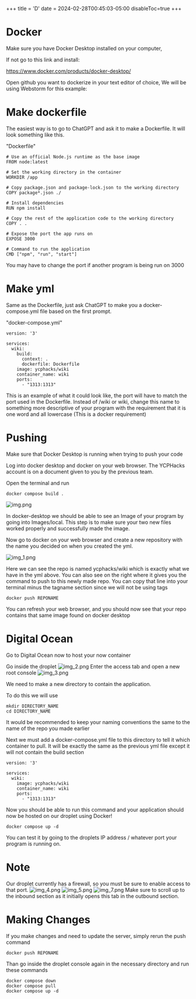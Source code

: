 +++
title = 'D'
date = 2024-02-28T00:45:03-05:00
disableToc=true
+++
# Docker

Make sure you have Docker Desktop installed on your computer,

If not go to this link and install:


https://www.docker.com/products/docker-desktop/



Open github you want to dockerize in your text editor of choice,
We will be using Webstorm for this example:


# Make dockerfile
The easiest way is to go to ChatGPT and ask it to make a Dockerfile.
It will look something like this.

"Dockerfile"
```
# Use an official Node.js runtime as the base image
FROM node:latest

# Set the working directory in the container
WORKDIR /app

# Copy package.json and package-lock.json to the working directory
COPY package*.json ./

# Install dependencies
RUN npm install

# Copy the rest of the application code to the working directory
COPY . .

# Expose the port the app runs on
EXPOSE 3000

# Command to run the application
CMD ["npm", "run", "start"]
```
You may have to change the port if another program is being run on 3000


# Make yml
Same as the Dockerfile, just ask ChatGPT to make you a 
docker-compose.yml file based on the first prompt.  

"docker-compose.yml"
```
version: '3'

services:
  wiki:
    build:
      context: .
      dockerfile: Dockerfile
    image: ycphacks/wiki
    container_name: wiki
    ports:
      - "1313:1313"
```
This is an example of what it could look like, the port will have to match the port used 
in the Dockerfile. Instead of /wiki or wiki, change this name to something more descriptive
of your program with the requirement that it is one 
word and all lowercase (This is a docker requirement)

# Pushing
Make sure that Docker Desktop is running when trying to push your code

Log into docker desktop and docker on your web browser. The YCPHacks account 
is on a document given to you by the previous team.

Open the terminal and run
```
docker compose build .
```
![img.png](img.png)

In docker-desktop we should be able to see an Image of your program by going into 
Images/local. This step is to make sure your two new files worked properly 
and successfully made the image.

Now go to docker on your web browser and create a new repository with the name you decided on when you created the yml.

![img_1.png](img_1.png)

Here we can see the repo is named ycphacks/wiki which is exactly what we have in the yml above. 
You can also see on the right where it gives you the command to push to this newly made repo. You can copy that line into your terminal minus the tagname section since we will not be using tags

```
docker push REPONAME
```

You can refresh your web browser, and you should now see that your repo contains that same image found on docker desktop

# Digital Ocean
Go to Digital Ocean now to host your now container 

Go inside the droplet 
![img_2.png](img_2.png)
Enter the access tab and open a new root console
![img_3.png](img_3.png)

We need to make a new directory to contain the application.

To do this we will use 
```
mkdir DIRECTORY_NAME
cd DIRECTORY_NAME
```
It would be recommended to keep your naming conventions the same to the name of the repo you made earlier

Next we must add a docker-compose.yml file to this directory 
to tell it which container to pull. It will be exactly the same
as the previous yml file except it will not contain the build section
```
version: '3'

services:
  wiki:
    image: ycphacks/wiki
    container_name: wiki
    ports:
      - "1313:1313"
```

Now you should be able to run this command and your application should now be hosted on our droplet using Docker!
```
docker compose up -d
```
You can test it by going to the droplets IP address / whatever port your program is running on.
# Note
Our droplet currently has a firewall, so you must be sure to enable access to that port.
![img_4.png](img_4.png)
![img_5.png](img_5.png)
![img_7.png](img_7.png)
Make sure to scroll up to the inbound section as it initially opens this tab in the outbound section.

# Making Changes
If you make changes and need to update the server, simply rerun the push command
```
docker push REPONAME
```
Than go inside the droplet console again in the necessary directory and run these commands
```
docker compose down
docker compose pull
docker compose up -d
```